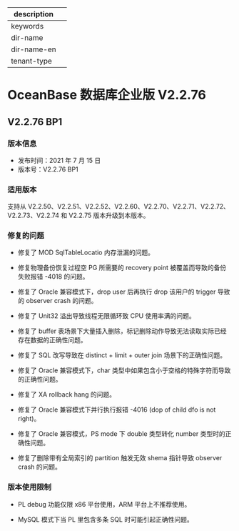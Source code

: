 |description||
|---|---|
|keywords||
|dir-name||
|dir-name-en||
|tenant-type||

# OceanBase 数据库企业版 V2.2.76

## V2.2.76 BP1

### 版本信息

* 发布时间：2021 年 7 月 15 日
* 版本号：V2.2.76 BP1

### 适用版本

支持从 V2.2.50、V2.2.51、V2.2.52、V2.2.60、V2.2.70、V2.2.71、V2.2.72、V2.2.73、V2.2.74 和 V2.2.75 版本升级到本版本。

### 修复的问题

* 修复了 MOD SqlTableLocatio 内存泄漏的问题。

* 修复物理备份恢复过程空 PG 所需要的 recovery point 被覆盖而导致的备份失败报错 -4018 的问题。

* 修复了 Oracle 兼容模式下，drop user 后再执行 drop 该用户的 trigger 导致的 observer crash 的问题。

* 修复了 Unit32 溢出导致线程无限循环致 CPU 使用率满的问题。

* 修复了 buffer 表场景下大量插入删除，标记删除动作导致无法读取实际已经存在数据的正确性问题。
  
* 修复了 SQL 改写导致在 distinct + limit + outer join 场景下的正确性问题。
  
* 修复了 Oracle 兼容模式下，char 类型中如果包含小于空格的特殊字符而导致的正确性问题。
  
* 修复了 XA rollback hang 的问题。
  
* 修复了 Oracle 兼容模式下并行执行报错 -4016 (dop of child dfo is not right)。
  
* 修复了 Oracle 兼容模式，PS mode 下 double 类型转化 number 类型时的正确性问题。
  
* 修复了删除带有全局索引的 partition 触发无效 shema 指针导致 observer crash 的问题。
  
### 版本使用限制

* PL debug 功能仅限 x86 平台使用，ARM 平台上不推荐使用。
  
* MySQL 模式下当 PL 里包含多条 SQL 时可能引起正确性问题。
